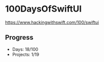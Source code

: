 # 100DaysOfSwiftUI
https://www.hackingwithswift.com/100/swiftui

## Progress 
 - Days: 18/100
 - Projects: 1/19
